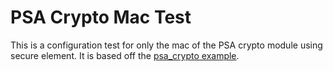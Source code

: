 # PSA Crypto Mac Test

This is a configuration test for only the mac of the PSA crypto module using
secure element.
It is based off the [psa_crypto example](../../../examples/psa_crypto/README.md).
